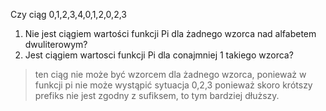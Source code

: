 
Czy ciąg 0,1,2,3,4,0,1,2,0,2,3

1. Nie jest ciągiem wartości funkcji Pi dla żadnego wzorca nad alfabetem dwuliterowym?
2. Jest ciągiem wartosci funkcji Pi dla conajmniej 1 takiego wzorca?

> ten ciąg nie może być wzorcem dla żadnego wzorca, ponieważ w funkcji pi nie może wystąpić sytuacja 0,2,3 ponieważ skoro krótszy prefiks nie jest zgodny z sufiksem, to tym bardziej dłuższy.
